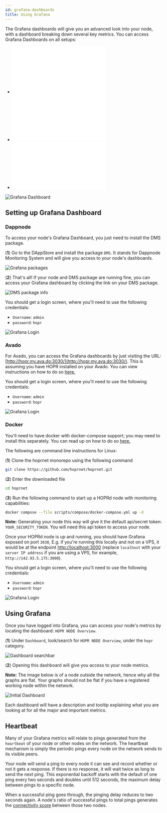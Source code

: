 ```yaml
---
id: grafana-dashboards
title: Using Grafana
---
```


The Grafana dashboards will give you an advanced look into your node, with a dashboard breaking down several key metrics. You can access Grafana Dashboards on all setups:

- ![Dappnode](./grafana-dashboards.md#dappnode)
- ![Avado](./grafana-dashboards.md#avado) 
- ![Docker](./grafana-dashboards.md#docker)

![Grafana Dashboard](/img/node/Grafana-Dashboard.png)

## Setting up Grafana Dashboard

### Dappnode

To access your node's Grafana Dashboard, you just need to install the DMS package.

(**1**) Go to the DAppStore and install the package `DMS`. It stands for Dappnode Monitoring System and will give you access to your node's dashboards.

![Grafana packages](/img/node/Grafana-packages-edited.jpg)

(**2**) That's all! If your node and DMS package are running fine, you can access your Grafana dashboard by clicking the link on your DMS package.

![DMS package info](/img/node/Grafana-info-edited.jpg)

You should get a login screen, where you'll need to use the following credentials:

- `Username`: `admin`
- `password`: `hopr`

![Grafana Login](/img/node/Grafana-login.png)

### Avado

For Avado, you can access the Grafana dashboards by just visiting the URL: [http://hopr.my.ava.do:3030/](http://hopr.my.ava.do:3030/). This is assuming you have HOPR installed on your Avado. You can view instructions on how to do so [here.](./using-avado.md)

You should get a login screen, where you'll need to use the following credentials:

- `Username`: `admin`
- `password`: `hopr`

![Grafana Login](/img/node/Grafana-login.png)

### Docker

You'll need to have docker with docker-compose support; you may need to install this separately. You can read up on how to do so [here.](https://docs.docker.com/compose/install/)

The following are command line instructions for Linux:

(**1**) Clone the hoprnet monorepo using the following command

```bash
git clone https://github.com/hoprnet/hoprnet.git
```

(**2**) Enter the downloaded file 

```bash
cd hoprnet
```

(**3**) Run the following command to start up a HOPRd node with monitoring capabilities:

```bash
docker compose --file scripts/compose/docker-compose.yml up -d
```

**Note:** Generating your node this way will give it the default api/secret token: `YOUR_SECURITY_TOKEN`. You will need this api token to access your node.

Once your HOPRd node is up and running, you should have Grafana exposed on port `3030`, E.g. if you're running this locally and not on a VPS, it would be at the endpoint [http://localhost:3000](http://localhost:3000) (replace `localhost` with your `server IP address` if you are using a VPS, for example, `http://142.93.5.175:3000`).

You should get a login screen, where you'll need to use the following credentials:

- `Username`: `admin`
- `password`: `hopr`

![Grafana Login](/img/node/Grafana-login.png)

## Using Grafana

Once you have logged into Grafana, you can access your node's metrics by locating the dashboard: `HOPR NODE Overview`.

(**1**) Under `Dashboard`, look/search for `HOPR NODE Overview`, under the `hopr` category.

![Gashboard searchbar](/img/node/Grafana-dashboard-searchbar.png)

(**2**) Opening this dashboard will give you access to your node metrics.

**Note:** The image below is of a node outside the network, hence why all the graphs are flat. Your graphs should not be flat if you have a registered working node within the network.

![Initial Dashboard](/img/node/Grafana-initial-dashboard.png)

Each dashboard will have a description and tooltip explaining what you are looking at for all the major and important metrics. 

## Heartbeat

Many of your Grafana metrics will relate to pings generated from the `heartbeat` of your node or other nodes on the network. The heartbeat mechanism is simply the periodic pings every node on the network sends to its visible peers.

Your node will send a ping to every node it can see and record whether or not it gets a response. If there is no response, it will wait twice as long to send the next ping. This exponential backoff starts with the default of one ping every two seconds and doubles until 512 seconds, the maximum delay between pings to a specific node. 

When a successful ping goes through, the pinging delay reduces to two seconds again. A node's ratio of successful pings to total pings generates the [connectivity score](./hoprd-commands.md#info) between those two nodes.